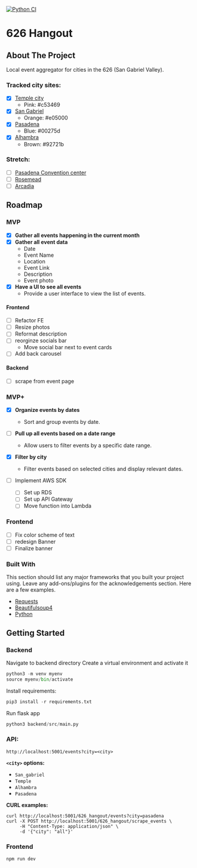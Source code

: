[![Python CI](https://github.com/martham0/626_hangout/actions/workflows/python-ci.yml/badge.svg)](https://github.com/martham0/626_hangout/actions/workflows/python-ci.yml)

# 626 Hangout

<!-- ABOUT THE PROJECT -->

## About The Project

Local event aggregator for cities in the 626 (San Gabriel Valley).

### Tracked city sites:

- [x] [Temple city](https://www.ci.temple-city.ca.us/)
  - Pink: #c53469
- [x] [San Gabriel](https://www.sangabrielcity.com/)
  - Orange: #e05000
- [x] [Pasadena](https://www.cityofpasadena.net)
  - Blue: #00275d
- [x] [Alhambra](https://www.cityofalhambra.org)
  - Brown: #92721b

### Stretch:

- [ ] [Pasadena Convention center](https://www.visitpasadena.com/convention-center/full-event-calendar/)
- [ ] [Rosemead](https://www.cityofrosemead.org/contacts/city_communication/city_calendar)
- [ ] [Arcadia](https://www.arcadiaca.gov/calendar.php#recreation)
<!-- ROADMAP -->

## Roadmap

### MVP

- [x] **Gather all events happening in the current month**
- [x] **Gather all event data**
  - Date
  - Event Name
  - Location
  - Event Link
  - Description
  - Event photo
- [x] **Have a UI to see all events**
  - Provide a user interface to view the list of events.

#### Frontend

- [ ] Refactor FE
- [ ] Resize photos
- [ ] Reformat description
- [ ] reorginze socials bar
  - Move social bar next to event cards
- [ ] Add back carousel

#### Backend

- [ ] scrape from event page

### MVP+

- [x] **Organize events by dates**

  - Sort and group events by date.

- [ ] **Pull up all events based on a date range**

  - Allow users to filter events by a specific date range.

- [x] **Filter by city**
  - Filter events based on selected cities and display relevant dates.
- [ ] Implement AWS SDK
  - [ ] Set up RDS
  - [ ] Set up API Gateway
  - [ ] Move function into Lambda

### Frontend

- [ ] Fix color scheme of text
- [ ] redesign Banner
- [ ] Finalize banner

### Built With

This section should list any major frameworks that you built your project using. Leave any add-ons/plugins for the acknowledgements section. Here are a few examples.

- [Requests](https://requests.readthedocs.io/en/latest/)
- [Beautifulsoup4](https://www.crummy.com/software/BeautifulSoup/bs4/doc/)
- [Python]()

<!-- GETTING STARTED -->

## Getting Started

### Backend

Navigate to backend directory
Create a virtual environment and activate it

```python
python3 -m venv myenv
source myenv/bin/activate
```

Install requirements:

```python
pip3 install -r requirements.txt
```

Run flask app

```python
python3 backend/src/main.py
```

### API:

`http://localhost:5001/events?city=<city>`<br>

**`<city>` options:**

- `San_gabriel`
- `Temple`
- `Alhambra`
- `Pasadena`

**CURL examples:**

```commandline
curl http://localhost:5001/626_hangout/events?city=pasadena
curl -X POST http://localhost:5001/626_hangout/scrape_events \
     -H "Content-Type: application/json" \
     -d '{"city": "all"}'
```

### Frontend

```bash
npm run dev
```
